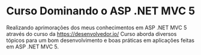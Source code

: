 # Curso Dominando o ASP .NET MVC 5

Realizando aprimorações dos meus conhecimentos em ASP .NET MVC 5 através do curso da https://desenvolvedor.io/
Curso aborda diversos tópicos para um bom desenvolvimento e boas práticas em aplicações feitas em ASP .NET MVC 5.
